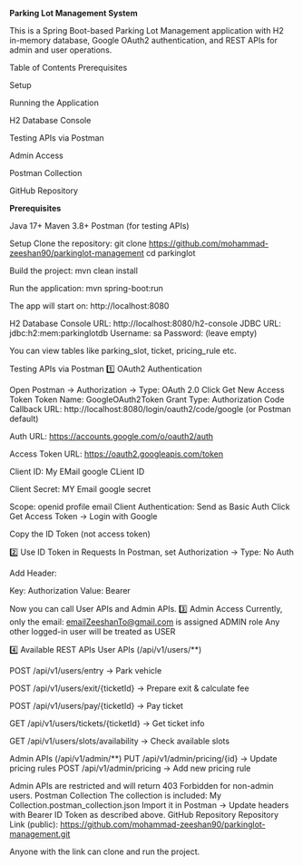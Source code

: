 **Parking Lot Management System**

This is a Spring Boot-based Parking Lot Management application with H2 in-memory database, Google OAuth2 authentication, and REST APIs for admin and user operations.

Table of Contents
Prerequisites

Setup

Running the Application

H2 Database Console

Testing APIs via Postman

Admin Access

Postman Collection

GitHub Repository

**Prerequisites**

Java 17+
Maven 3.8+
Postman (for testing APIs)

Setup
Clone the repository: 
git clone https://github.com/mohammad-zeeshan90/parkinglot-management
cd parkinglot


Build the project:
mvn clean install


Run the application:
mvn spring-boot:run


The app will start on: http://localhost:8080

H2 Database Console
URL: http://localhost:8080/h2-console
JDBC URL: jdbc:h2:mem:parkinglotdb
Username: sa
Password: (leave empty)

You can view tables like parking_slot, ticket, pricing_rule etc.

Testing APIs via Postman
1️⃣ OAuth2 Authentication

Open Postman → Authorization → Type: OAuth 2.0
Click Get New Access Token
Token Name: GoogleOAuth2Token
Grant Type: Authorization Code
Callback URL: http://localhost:8080/login/oauth2/code/google (or Postman default)

Auth URL: https://accounts.google.com/o/oauth2/auth

Access Token URL: https://oauth2.googleapis.com/token

Client ID: My EMail google CLient ID

Client Secret: MY Email google secret

Scope: openid profile email
Client Authentication: Send as Basic Auth
Click Get Access Token → Login with Google



Copy the ID Token (not access token)

2️⃣ Use ID Token in Requests
In Postman, set Authorization → Type: No Auth

Add Header:

Key: Authorization
Value: Bearer <paste-id-token-here>


Now you can call User APIs and Admin APIs.
3️⃣ Admin Access
Currently, only the email: emailZeeshanTo@gmail.com is assigned ADMIN role
Any other logged-in user will be treated as USER

4️⃣ Available REST APIs
User APIs (/api/v1/users/**)

POST /api/v1/users/entry → Park vehicle

POST /api/v1/users/exit/{ticketId} → Prepare exit & calculate fee

POST /api/v1/users/pay/{ticketId} → Pay ticket

GET /api/v1/users/tickets/{ticketId} → Get ticket info

GET /api/v1/users/slots/availability → Check available slots

Admin APIs (/api/v1/admin/**)
PUT /api/v1/admin/pricing/{id} → Update pricing rules
POST /api/v1/admin/pricing → Add new pricing rule


Admin APIs are restricted and will return 403 Forbidden for non-admin users.
Postman Collection
The collection is included: My Collection.postman_collection.json
Import it in Postman → Update headers with Bearer ID Token as described above.
GitHub Repository
Repository Link (public): https://github.com/mohammad-zeeshan90/parkinglot-management.git

Anyone with the link can clone and run the project.